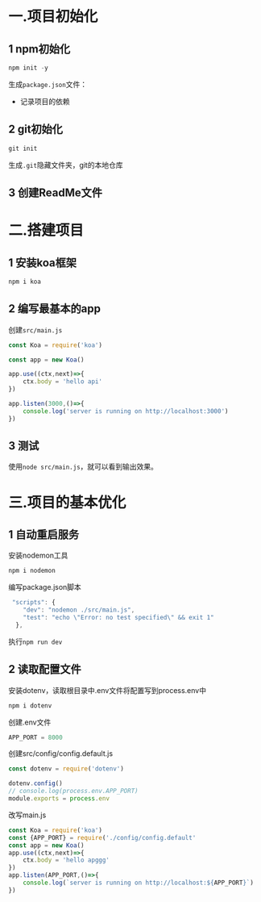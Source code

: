 # 一.项目初始化

## 1 npm初始化

```js
npm init -y
```

生成`package.json`文件：

- 记录项目的依赖

## 2 git初始化

```js
git init
```

生成`.git`隐藏文件夹，git的本地仓库

## 3 创建ReadMe文件

# 二.搭建项目

## 1 安装koa框架

```js
npm i koa
```

## 2 编写最基本的app

创建`src/main.js`

```javascript
const Koa = require('koa')

const app = new Koa()

app.use((ctx,next)=>{
    ctx.body = 'hello api'
})

app.listen(3000,()=>{
    console.log('server is running on http://localhost:3000')
})
```

## 3 测试

使用`node src/main.js`，就可以看到输出效果。

#  三.项目的基本优化

## 1 自动重启服务

安装nodemon工具

```js
npm i nodemon
```

编写package.json脚本

```js
 "scripts": {
    "dev": "nodemon ./src/main.js",
    "test": "echo \"Error: no test specified\" && exit 1"
  },
```

执行`npm run dev`

## 2 读取配置文件

安装dotenv，读取根目录中.env文件将配置写到process.env中

```js
npm i dotenv
```

创建.env文件

```js
APP_PORT = 8000
```

创建src/config/config.default.js

```js
const dotenv = require('dotenv')

dotenv.config()
// console.log(process.env.APP_PORT)
module.exports = process.env
```

改写main.js

```js
const Koa = require('koa')
const {APP_PORT} = require('./config/config.default'
const app = new Koa()
app.use((ctx,next)=>{
    ctx.body = 'hello apggg'
})
app.listen(APP_PORT,()=>{
    console.log(`server is running on http://localhost:${APP_PORT}`)
})
```















